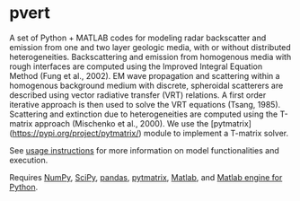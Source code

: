 # pvert
A set of Python + MATLAB codes for modeling radar backscatter and emission from one and two layer geologic media, with or without distributed heterogeneities. Backscattering and emission from homogenous media with rough interfaces are computed using the Improved Integral Equation Method (Fung et al., 2002). EM wave propagation and scattering within a homogenous background medium with discrete, spheroidal scatterers are described using vector radiative transfer (VRT) relations. A first order iterative approach is then used to solve the VRT equations (Tsang, 1985). Scattering and extinction due to heterogeneities are computed using the T-matrix approach (Mischenko et al., 2000). We use the [pytmatrix] (https://pypi.org/project/pytmatrix/) module to implement a T-matrix solver. 


See [usage instructions](https://github.com/iganache/pvert/wiki) for more information on model functionalities and execution.

Requires [NumPy](https://numpy.org/doc/stable/contents.html), [SciPy](https://www.scipy.org/), [pandas](https://pandas.pydata.org/), [pytmatrix](https://pypi.org/project/pytmatrix/), [Matlab](https://www.mathworks.com/products/matlab.html), and [Matlab engine for Python](https://www.mathworks.com/help/matlab/matlab_external/install-the-matlab-engine-for-python.html).

